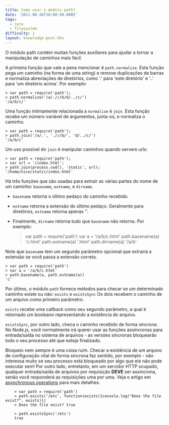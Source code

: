 ```yaml
---
title: Como usar o módulo path?
date: '2011-08-26T10:08:50.000Z'
tags:
  - core
  - filesystem
difficulty: 1
layout: knowledge-post.hbs
---
```


O módulo path contém muitas funções auxiliares para ajudar a tornar a manipulação de caminhos mais fácil.

A primeira função que vale a pena mencionar é `path.normalize`.  Esta função pega um caminho (na forma de uma string) e remove duplicações de barras e normaliza abreviações de diretórios, como '.' para 'este diretório' e '..' para 'um diretório acima'. Por exemplo:

    > var path = require('path');
    > path.normalize('/a/.///b/d/../c/')
    '/a/b/c/'

Uma função  intimamente relacionada a `normalize` é `join`.  Esta função recebe um número variável de argumentos, junta-os, e normaliza o caminho.

    > var path = require('path');
    > path.join('/a/.', './//b/', 'd/../c/')
    '/a/b/c'

Um uso possível do `join` é manipular caminhos quando servem urls:

    > var path = require('path');
    > var url = '/index.html';
    > path.join(process.cwd(), 'static', url);
    '/home/nico/static/index.html'

Há três funções que são usadas para extrair as várias partes do nome de um caminho: `basename`, `extname`, e `dirname`. 
- `basename` retorna o último pedaço do caminho recebido. 
- `extname` retorna a extensão do último pedaço. Geralmente para diretórios, `extname` retorna apenas ''. 
- Finalmente, `dirname` retorna tudo que `basename` não retorna.
Por exemplo:

    > var path = require('path')
    > var a = '/a/b/c.html'
    > path.basename(a)
    'c.html'
    > path.extname(a)
    '.html'
    > path.dirname(a)
    '/a/b'

Note que `basename` tem um segundo parâmetro opcional que extrairá a extensão se você passa a extensão correta.

    > var path = require('path')
    > var a = '/a/b/c.html'
    > path.basename(a, path.extname(a))
    'c'

Por último, o módulo `path` fornece métodos para checar se um determinado caminho existe ou não: `exists` e `existsSync` Os dois recebem o caminho de um arquivo como primeiro parâmetro. 

`exists` recebe uma callback como seu segundo parâmetro, a qual é retornado um booleano representando a existência do arquivo. 

`existsSync`, por outro lado, checa o caminho recebido de forma síncrona.  No Node.js, você normalmente irá querer usar as funções assíncronas para entrada/saída no sistema de arquivos - as versões síncronas bloquearão todo o seu processo até que esteja finalizado. 

Bloqueio nem sempre é uma coisa ruim.  Checar a existência de um arquivo de configuração vital de forma síncrona faz sentido, por exemplo - não interessa muito se seu processo está bloqueado por algo que ele não pode executar sem!  Por outro lado, entretanto, em um servidor HTTP ocupado, qualquer entrada/saída de arquivos por requisição **DEVE** ser assíncrona, senão você responderá as requisições uma por uma. Veja o artigo em [asynchronous operations](/how-to-write-asynchronous-code) para mais detalhes.

        > var path = require('path')
        > path.exists('/etc', function(exists){console.log("Does the file exist?", exists)})
        > Does the file exist? true

        > path.existsSync('/etc')
        true


